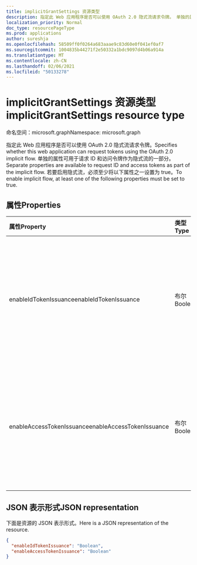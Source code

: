 ```yaml
---
title: implicitGrantSettings 资源类型
description: 指定此 Web 应用程序是否可以使用 OAuth 2.0 隐式流请求令牌。 单独的属性可用于请求 ID 和访问令牌作为隐式流的一部分。 若要启用隐式流，必须至少将以下属性之一设置为 true。
localization_priority: Normal
doc_type: resourcePageType
ms.prod: applications
author: sureshja
ms.openlocfilehash: 58509ff0f0264a683aaae9c83d60e0f041ef0af7
ms.sourcegitcommit: 1004835b44271f2e50332a1bdc9097d4b06a914a
ms.translationtype: MT
ms.contentlocale: zh-CN
ms.lasthandoff: 02/06/2021
ms.locfileid: "50133278"
---
```

# <a name="implicitgrantsettings-resource-type"></a><span data-ttu-id="2b7f9-105">implicitGrantSettings 资源类型</span><span class="sxs-lookup"><span data-stu-id="2b7f9-105">implicitGrantSettings resource type</span></span>

<span data-ttu-id="2b7f9-106">命名空间：microsoft.graph</span><span class="sxs-lookup"><span data-stu-id="2b7f9-106">Namespace: microsoft.graph</span></span>

<span data-ttu-id="2b7f9-107">指定此 Web 应用程序是否可以使用 OAuth 2.0 隐式流请求令牌。</span><span class="sxs-lookup"><span data-stu-id="2b7f9-107">Specifies whether this web application can request tokens using the OAuth 2.0 implicit flow.</span></span> <span data-ttu-id="2b7f9-108">单独的属性可用于请求 ID 和访问令牌作为隐式流的一部分。</span><span class="sxs-lookup"><span data-stu-id="2b7f9-108">Separate properties are available to request ID and access tokens as part of the implicit flow.</span></span> <span data-ttu-id="2b7f9-109">若要启用隐式流，必须至少将以下属性之一设置为 true。</span><span class="sxs-lookup"><span data-stu-id="2b7f9-109">To enable implicit flow, at least one of the following properties must be set to true.</span></span>

## <a name="properties"></a><span data-ttu-id="2b7f9-110">属性</span><span class="sxs-lookup"><span data-stu-id="2b7f9-110">Properties</span></span>

| <span data-ttu-id="2b7f9-111">属性</span><span class="sxs-lookup"><span data-stu-id="2b7f9-111">Property</span></span> | <span data-ttu-id="2b7f9-112">类型</span><span class="sxs-lookup"><span data-stu-id="2b7f9-112">Type</span></span> | <span data-ttu-id="2b7f9-113">说明</span><span class="sxs-lookup"><span data-stu-id="2b7f9-113">Description</span></span> |
|:---------|:-----|:------------|
|<span data-ttu-id="2b7f9-114">enableIdTokenIssuance</span><span class="sxs-lookup"><span data-stu-id="2b7f9-114">enableIdTokenIssuance</span></span>| <span data-ttu-id="2b7f9-115">布尔</span><span class="sxs-lookup"><span data-stu-id="2b7f9-115">Boolean</span></span> | <span data-ttu-id="2b7f9-116">指定此 Web 应用程序是否可以使用 OAuth 2.0 隐式流请求 ID 令牌。</span><span class="sxs-lookup"><span data-stu-id="2b7f9-116">Specifies whether this web application can request an ID token using the OAuth 2.0 implicit flow.</span></span>|
|<span data-ttu-id="2b7f9-117">enableAccessTokenIssuance</span><span class="sxs-lookup"><span data-stu-id="2b7f9-117">enableAccessTokenIssuance</span></span>| <span data-ttu-id="2b7f9-118">布尔</span><span class="sxs-lookup"><span data-stu-id="2b7f9-118">Boolean</span></span> | <span data-ttu-id="2b7f9-119">指定此 Web 应用程序是否可以使用 OAuth 2.0 隐式流请求访问令牌。</span><span class="sxs-lookup"><span data-stu-id="2b7f9-119">Specifies whether this web application can request an access token using the OAuth 2.0 implicit flow.</span></span>|

## <a name="json-representation"></a><span data-ttu-id="2b7f9-120">JSON 表示形式</span><span class="sxs-lookup"><span data-stu-id="2b7f9-120">JSON representation</span></span>
<span data-ttu-id="2b7f9-121">下面是资源的 JSON 表示形式。</span><span class="sxs-lookup"><span data-stu-id="2b7f9-121">Here is a JSON representation of the resource.</span></span>
<!-- {
  "blockType": "resource",
  "keyProperty": "id",
  "@odata.type": "microsoft.graph.implicitGrantSettings"
}-->
```json
{
  "enableIdTokenIssuance": "Boolean",
  "enableAccessTokenIssuance": "Boolean"
}

```

